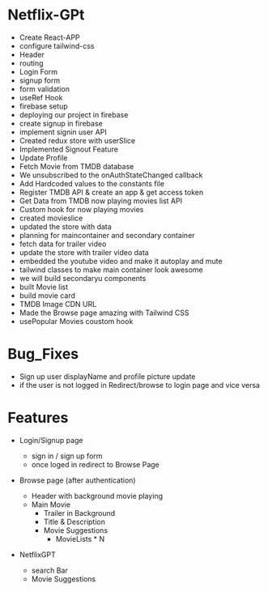 # Netflix-GPt

- Create React-APP
- configure tailwind-css
- Header
- routing
- Login Form
- signup form
- form validation
- useRef Hook 
- firebase setup
- deploying our project in firebase
- create signup in firebase
- implement signin user API
- Created redux store with userSlice
-  Implemented Signout Feature
- Update Profile
- Fetch Movie from TMDB database
- We unsubscribed to the onAuthStateChanged callback
- Add Hardcoded values to the constants file
- Register TMDB API & create an app & get access token
- Get Data from TMDB now playing movies list API
- Custom hook for now playing movies
- created movieslice
- updated the store with data
- planning for maincontainer and secondary container
- fetch data for trailer video
- update the store with trailer video data
- embedded the youtube video and make it autoplay and mute
- tailwind classes to make main container look awesome
- we will build secondaryu components 
- built Movie list
- build movie card
- TMDB Image CDN URL
- Made the Browse page amazing with Tailwind CSS
- usePopular Movies coustom hook


# Bug_Fixes
- Sign up user displayName and profile picture update
- if the user is not logged in Redirect/browse to login page and vice versa


# Features

- Login/Signup page
    - sign in / sign up form
    - once loged in redirect to Browse Page
- Browse page (after authentication)
    - Header with background movie playing
    - Main Movie
        - Trailer in Background
        - Title & Description
        - Movie Suggestions
            - MovieLists * N 

- NetflixGPT
    - search Bar
    - Movie Suggestions